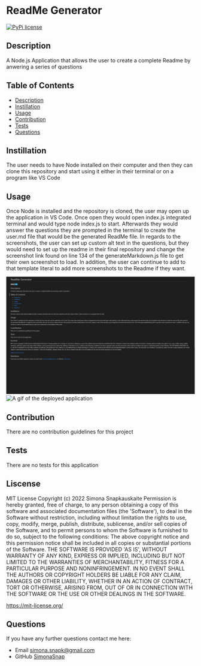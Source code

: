 # ReadMe Generator
[![PyPi license](https://badgen.net/pypi/license/pip/)](https://pypi.com/project/pip/)
## Description 
A Node.js Application that allows the user to create a complete Readme by anwering a series of questions

## Table of Contents
* [Description](#description)
* [Instillation](#instillation)
* [Usage](#usage)
* [Contribution](#contribution)
* [Tests](#tests)
* [Questions](#questions)
## Instillation 
The user needs to have Node installed on their computer and then they can clone this repository and start using it either in their terminal or on a program like VS Code
## Usage 
Once Node is installed and the repository is cloned, the user may open up the application in VS Code. Once open they would open index.js integrated terminal and would type node index.js to start. Afterwards they would answer the questions they are prompted in the terminal to create the user.md file that would be the generated ReadMe file. In regards to the screenshots, the user can set up custom alt text in the questions, but they would need to set up the readme in their final repository and change the screenshot link found on line 134 of the generateMarkdown.js file to get their own screenshot to load. In addition, the user can continue to add to that template literal to add more screenshots to the Readme if they want.

![A picture of the deployed application](./Develop/utils/assets/README%20example.PNG "A screenshot of an example ReadMe, as well as a gif showing how the application runs")
![A gif of the deployed application](./Develop/utils/assets/Untitled_%20Apr%2022%2C%202022%203_36%20PM.gif "A screenshot of an example ReadMe, as well as a gif showing how the application runs")
    
## Contribution
There are no contribution guidelines for this project
## Tests
There are no tests for this application

## Liscense
MIT License Copyright (c) 2022 Simona Snapkauskaite
Permission is hereby granted, free of charge, to any person obtaining a copy of this software and associated documentation files (the 'Software'), to deal in the Software without restriction, including without limitation the rights to use, copy, modify, merge, publish, distribute, sublicense, and/or sell copies of the Software, and to permit persons to whom the Software is furnished to do so, subject to the following conditions: The above copyright notice and this permission notice shall be included in all copies or substantial portions of the Software. THE SOFTWARE IS PROVIDED 'AS IS', WITHOUT WARRANTY OF ANY KIND, EXPRESS OR IMPLIED, INCLUDING BUT NOT LIMITED TO THE WARRANTIES OF MERCHANTABILITY, FITNESS FOR A PARTICULAR PURPOSE AND NONINFRINGEMENT. IN NO EVENT SHALL THE AUTHORS OR COPYRIGHT HOLDERS BE LIABLE FOR ANY CLAIM, DAMAGES OR OTHER LIABILITY, WHETHER IN AN ACTION OF CONTRACT, TORT OR OTHERWISE, ARISING FROM, OUT OF OR IN CONNECTION WITH THE SOFTWARE OR THE USE OR OTHER DEALINGS IN THE SOFTWARE.

https://mit-license.org/

## Questions
If you have any further questions contact me here:
 - Email simona.snapk@gmail.com
 - GitHub [SimonaSnap](https://github.com/SimonaSnap)

